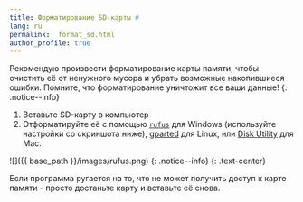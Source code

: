 ```yaml
---
title: Форматирование SD-карты #
lang: ru
permalink:  format_sd.html
author_profile: true
---
```


Рекомендую произвести форматирование карты памяти, чтобы очистить её от ненужного мусора и убрать возможные накопившиеся ошибки. Помните, что форматирование уничтожит все ваши данные! 
{: .notice--info}

1. Вставьте SD-карту в компьютер
1. Отформатируйте её с помощью [`rufus`](https://rufus.ie) для Windows (используйте настройки со скриншота ниже), [gparted](http://gparted.org/download.php) для Linux, или [Disk Utility](https://support.apple.com/en-gb/guide/disk-utility/format-a-disk-for-windows-computers-dskutl1010/mac) для Mac.    

![]({{ base_path }}/images/rufus.png) 
{: .notice--info}
{: .text-center}

Если программа ругается на то, что не может получить доступ к карте памяти - просто достаньте карту и вставьте её снова. 